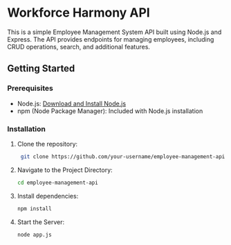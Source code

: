 # Workforce Harmony API

This is a simple Employee Management System API built using Node.js and Express. The API provides endpoints for managing employees, including CRUD operations, search, and additional features.

## Getting Started

### Prerequisites

- Node.js: [Download and Install Node.js](https://nodejs.org/)
- npm (Node Package Manager): Included with Node.js installation

### Installation

1. Clone the repository:

   ```bash
    git clone https://github.com/your-username/employee-management-api.git
    ```
2. Navigate to the Project Directory:
    ```bash
    cd employee-management-api
    ```
3. Install dependencies:
    ```bash
    npm install
    ```
4. Start the Server:
    ```bash
    node app.js
    ```
    


